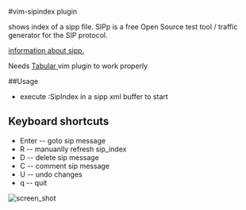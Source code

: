 #vim-sipindex plugin

shows index of a sipp file.
SIPp is a free Open Source test tool / traffic generator for the SIP protocol. 

[information about sipp.](http://sipp.sourceforge.net/)

Needs [ Tabular ]( https://github.com/godlygeek/tabular ) vim plugin to work properly


##Usage
* execute :SipIndex in a sipp xml buffer to start

## Keyboard shortcuts
* Enter -- goto sip message
*    R  -- manuanlly refresh sip_index
*    D  -- delete sip message
*    C  -- comment sip message
*    U  -- undo changes
*    q  -- quit

![screen_shot](http://s3.postimg.org/rlhqbc583/imgvimsipindex.png)
